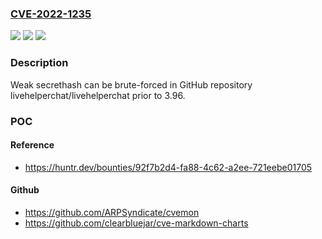 ### [CVE-2022-1235](https://cve.mitre.org/cgi-bin/cvename.cgi?name=CVE-2022-1235)
![](https://img.shields.io/static/v1?label=Product&message=livehelperchat%2Flivehelperchat&color=blue)
![](https://img.shields.io/static/v1?label=Version&message=n%2Fa&color=blue)
![](https://img.shields.io/static/v1?label=Vulnerability&message=CWE-916%20Use%20of%20Password%20Hash%20With%20Insufficient%20Computational%20Effort&color=brighgreen)

### Description

Weak secrethash can be brute-forced in GitHub repository livehelperchat/livehelperchat prior to 3.96.

### POC

#### Reference
- https://huntr.dev/bounties/92f7b2d4-fa88-4c62-a2ee-721eebe01705

#### Github
- https://github.com/ARPSyndicate/cvemon
- https://github.com/clearbluejar/cve-markdown-charts

